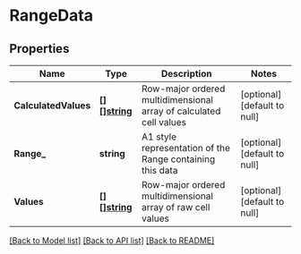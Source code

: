 # RangeData

## Properties
Name | Type | Description | Notes
------------ | ------------- | ------------- | -------------
**CalculatedValues** | [**[][]string**](array.md) | Row-major ordered multidimensional array of calculated cell values | [optional] [default to null]
**Range_** | **string** | A1 style representation of the Range containing this data | [optional] [default to null]
**Values** | [**[][]string**](array.md) | Row-major ordered multidimensional array of raw cell values | [optional] [default to null]

[[Back to Model list]](../README.md#documentation-for-models) [[Back to API list]](../README.md#documentation-for-api-endpoints) [[Back to README]](../README.md)


